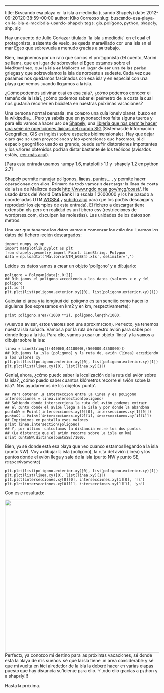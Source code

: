 ---
title: Buscando esa playa en la isla a mediodía (usando Shapely)
date: 2012-09-20T20:38:59+00:00
author: Kiko Correoso
slug: buscando-esa-playa-en-la-isla-a-mediodia-usando-shapely
tags: gis, polígono, python, shapely, shp, sig

Hay un cuento de Julio Cortazar titulado 'la isla a mediodía' en el cual el protagonista, asistente de vuelo, se queda maravillado con una isla en el mar Egeo que sobrevuela a menudo gracias a su trabajo.

Bien, imaginemos por un rato que somos el protagonista del cuento, Marini se llama, que en lugar de sobrevolar el Egeo estamos sobre el Mediterráneo, que la isla es Mallorca en lugar de ser una de las perlas griegas y que sobrevolamos la isla de noroeste a sudeste. Cada vez que pasamos nos quedamos fascinados con esa isla y en especial con una playa que vemos cuando llegamos a la isla.

¿Cómo podemos adivinar cual es esa cala?, ¿cómo podemos conocer el tamaño de la isla?, ¿cómo podemos saber el perímetro de la costa la cual nos gustaría recorrer en bicicleta en nuestras próximas vacaciones?

Una persona normal pensaría, me compro una guía lonely planet, busco en la wikipedia,... Pero ya sabéis que en pybonacci nos falta alguna tuerca y para ello vamos a hacer uso de [Shapely](https://github.com/Toblerity/Shapely), una [librería que nos permite hacer una serie de operaciones típicas del mundo SIG](http://toblerity.github.com/shapely/manual.html) (Sistemas de Información Geográfica, GIS en inglés) sobre espacios bidimensionales. Hay que dejar claro que se usan proyecciones y las operaciones que hacemos, si el espacio geográfico usado es grande, puede sufrir distorsiones importantes y los valores obtenidos podrían distar bastante de los teóricos (avisados estáis, [leer más aquí](http://www.slideshare.net/kikocorreoso/python-gis-mapping)).

[Para esta entrada usamos numpy 1.6, matplotlib 1.1 y  shapely 1.2 en python 2.7]

Shapely permite manejar polígonos, líneas, puntos,..., y permite hacer operaciones con ellos. Primero de todo vamos a descargar la línea de costa de la isla de Mallorca desde <http://www.ngdc.noaa.gov/mgg/coast/>. He usado datos del World Data Bank II a escala 1:2000000 y los he pasado a coordenadas UTM [WGS84](http://es.wikipedia.org/wiki/WGS84) y [subido aquí](http://pybonacci.org/wp-content/uploads/2012/09/mallorcautm_wgs84.xls) para que los podáis descargar y reproducir los ejemplos de esta entrada). El fichero a descargar tiene extensión xls pero en realidad es un fichero csv (restricciones de wordpress.com, disculpen las molestias). Las unidades de los datos son metros.

Una vez que tenemos los datos vamos a comenzar los cálculos. Leemos los datos del fichero recién descargados:

<pre><code class="language-python">import numpy as np
import matplotlib.pyplot as plt
from shapely.geometry import Point, LineString, Polygon
data = np.loadtxt('Mallorca(UTM_WGS84).xls', delimiter=',')</code></pre>

Leídos los datos vamos a crear un objeto 'polígono' y a dibujarlo:

<pre><code class="language-python">poligono = Polygon(data[:,0:2])
## Dibujamos el polígono accediendo a los datos (valores x e y del polígono
plt.ion()
plt.plot(list(poligono.exterior.xy)[0], list(poligono.exterior.xy)[1])</code></pre>

Calcular el área y la longitud del polígono es tan sencillo como hacer lo siguiente (los expresamos en km2 y en km, respectivamente):

<pre><code class="language-python">print poligono.area/(1000.**2), poligono.length/1000.</code></pre>

(vuelvo a avisar, estos valores son una aproximación). Perfecto, ya tenemos nuestra isla soñada. Vamos a por la ruta de nuestro avión para saber por donde llega a la isla. Para ello, vamos a usar un objeto 'línea' y la vamos a dibujar sobre la isla:

<pre><code class="language-python">linea = LineString([(440000,4410000),(560000,4350000)])
## Dibujamos la isla (polígono) y la ruta del avión (línea) accediendo a los valores xy
plt.plot(list(poligono.exterior.xy)[0], list(poligono.exterior.xy)[1])
plt.plot(list(linea.xy)[0], list(linea.xy)[1])</code></pre>

Genial, ahora, ¿cómo puedo saber la localización de la ruta del avión sobre la isla?, ¿cómo puedo saber cuantos kilómetros recorre el avión sobre la isla?. Nos ayudaremos de los objetos 'punto'.

<pre><code class="language-python">## Para obtener la intersección entre la línea y el polígono
intersecciones = linea.intersection(poligono)
## Sabiendo donde intersecciona la ruta del avión podemos extraer
## el punto donde el avión llega a la isla y por donde la abandona
puntoNW = Point([intersecciones.xy[0][0], intersecciones.xy[1][0]])
puntoSE = Point([intersecciones.xy[0][1], intersecciones.xy[1][1]])
## Imprimimos en pantalla esos valores
print linea.intersection(poligono)
## Y, por último, calculamos la distancia entre los dos puntos
## (La distancia que el avión recorre sobre la isla en km)
print puntoNW.distance(puntoSE)/1000.</code></pre>

Bien, ya sé donde está esa playa que veo cuando estamos llegando a la isla (punto NW). Voy a dibujar la isla (polígono), la ruta del avión (línea) y los puntos donde el avión llega y sale de la isla (punto NW y punto SE, respectivamente):

<pre><code class="language-python">plt.plot(list(poligono.exterior.xy)[0], list(poligono.exterior.xy)[1])
plt.plot(list(linea.xy)[0], list(linea.xy)[1])
plt.plot(intersecciones.xy[0][0], intersecciones.xy[1][0], 'rs')
plt.plot(intersecciones.xy[0][1], intersecciones.xy[1][1], 'ys')</code></pre>

Con este resultado:

[<img class="aligncenter size-full wp-image-879" title="ejemplo_shapely" src="http://pybonacci.org/wp-content/uploads/2012/09/ejemplo_shapely.png" alt="" width="700" height="500" srcset="https://pybonacci.org/wp-content/uploads/2012/09/ejemplo_shapely.png 800w, https://pybonacci.org/wp-content/uploads/2012/09/ejemplo_shapely-300x214.png 300w" sizes="(max-width: 700px) 100vw, 700px" />](http://pybonacci.org/wp-content/uploads/2012/09/ejemplo_shapely.png)Perfecto, ya conozco mi destino para las próximas vacaciones, sé donde está la playa de mis sueños, sé que la isla tiene un área considerable y sé que mi vuelta en bici alrededor de la isla la deberé hacer en varias etapas puesto que hay distancia suficiente para ello. Y todo ello gracias a python y a shapely!!!

Hasta la próxima.